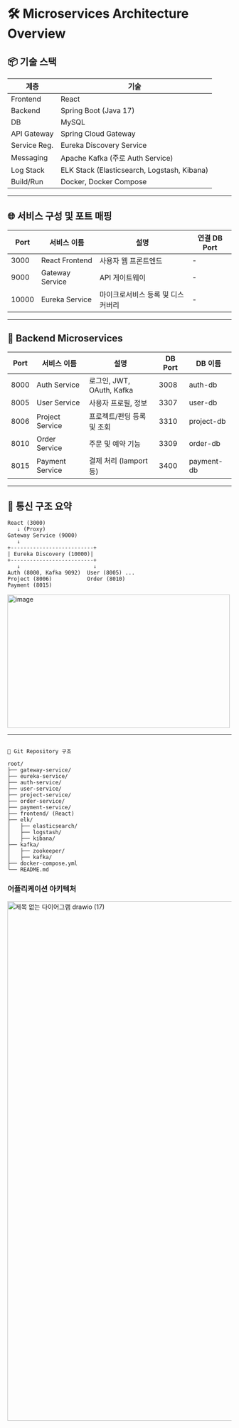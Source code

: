# 🛠️ Microservices Architecture Overview

## 📦 기술 스택

| 계층        | 기술                               |
|-------------|------------------------------------|
| Frontend    | React                              |
| Backend     | Spring Boot (Java 17)              |
| DB          | MySQL                              |
| API Gateway | Spring Cloud Gateway               |
| Service Reg.| Eureka Discovery Service           |
| Messaging   | Apache Kafka (주로 Auth Service)   |
| Log Stack   | ELK Stack (Elasticsearch, Logstash, Kibana) |
| Build/Run   | Docker, Docker Compose             |

---

## 🌐 서비스 구성 및 포트 매핑

| Port   | 서비스 이름          | 설명                                | 연결 DB Port |
|--------|-----------------------|-------------------------------------|--------------|
| 3000   | React Frontend        | 사용자 웹 프론트엔드                | -            |
| 9000   | Gateway Service       | API 게이트웨이                      | -            |
| 10000  | Eureka Service        | 마이크로서비스 등록 및 디스커버리   | -            |

---

## 🧩 Backend Microservices

| Port  | 서비스 이름         | 설명                        | DB Port | DB 이름     |
|-------|----------------------|-----------------------------|---------|-------------|
| 8000  | Auth Service         | 로그인, JWT, OAuth, Kafka   | 3008    | auth-db     |
| 8005  | User Service         | 사용자 프로필, 정보         | 3307    | user-db     |
| 8006  | Project Service      | 프로젝트/펀딩 등록 및 조회 | 3310    | project-db  |
| 8010  | Order Service        | 주문 및 예약 기능           | 3309    | order-db    |
| 8015  | Payment Service      | 결제 처리 (Iamport 등)     | 3400    | payment-db  |

---

## 🔄 통신 구조 요약

```
React (3000)
   ↓ (Proxy)
Gateway Service (9000)
   ↓
+--------------------------+
| Eureka Discovery (10000)|
+--------------------------+
   ↓                       ↓
Auth (8000, Kafka 9092)  User (8005) ...
Project (8006)           Order (8010)
Payment (8015)

```
<img width="500" height="300" alt="image" src="https://github.com/user-attachments/assets/5cdea345-6be2-4c1b-9ad1-64485290d978" />

---

```

📁 Git Repository 구조

root/
├── gateway-service/
├── eureka-service/
├── auth-service/
├── user-service/
├── project-service/
├── order-service/
├── payment-service/
├── frontend/ (React)
├── elk/
│   ├── elasticsearch/
│   ├── logstash/
│   ├── kibana/
├── kafka/
│   ├── zookeeper/
│   ├── kafka/
├── docker-compose.yml
└── README.md

```


### 어플리케이션 아키텍처 

<img width="1654" height="1169" alt="제목 없는 다이어그램 drawio (17)" src="https://github.com/user-attachments/assets/d9cef370-1f99-46e2-a85f-45759b330211" />

